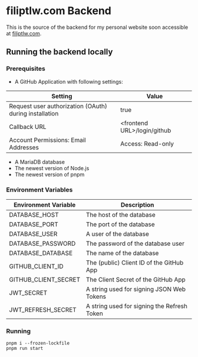 # filiptlw.com Backend

This is the source of the backend for my personal website soon accessible at [filiptlw.com](https://filiptlw.com).

## Running the backend locally

### Prerequisites

- A GitHub Application with following settings:

| Setting                                                | Value                         |
|--------------------------------------------------------|-------------------------------|
| Request user authorization (OAuth) during installation | true                          |
| Callback URL                                           | \<frontend URL\>/login/github |
| Account Permissions: Email Addresses                   | Access: Read-only             |

- A MariaDB database
- The newest version of Node.js
- The newest version of pnpm


### Environment Variables

| Environment Variable | Description                                 |
|----------------------|---------------------------------------------|
| DATABASE_HOST        | The host of the database                    |
| DATABASE_PORT        | The port of the database                    |
| DATABASE_USER        | A user of the database                      |
| DATABASE_PASSWORD    | The password of the database user           |
| DATABASE_DATABASE    | The name of the database                    |
| GITHUB_CLIENT_ID     | The (public) Client ID of the GitHub App    |
| GITHUB_CLIENT_SECRET | The Client Secret of the GitHub App         |
| JWT_SECRET           | A string used for signing JSON Web Tokens   |
| JWT_REFRESH_SECRET   | A string used for signing the Refresh Token |

### Running

```shell
pnpm i --frozen-lockfile
pnpm run start
```